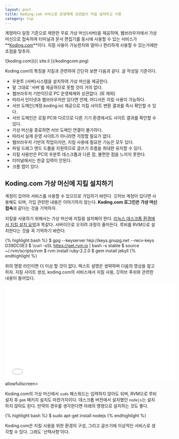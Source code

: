 ```yaml
---
layout: post
title: Koding.com 서비스로 운영체제 상관없이 지킬 설치하고 사용
category: tip
---
```


계정마다 일정 기준으로 제한한 무료 가상 머신(서버)을 제공하며, 웹브라우저에서 가상 머신으로 접속하여 터미널과 문서 편집기를 동시에 사용할 수 있는 서비스가 **[Koding.com](https://koding.com)**이다. 지킬 사용이 가능한지와 얼마나 편리하게 사용할 수 있는가에만 초점을 맞추자.

![koding.com]({{ site.il }}/kodingcom.png)

Koding.com의 특징을 지킬과 관련하여 간단히 보면 다음과 같다. 글 작성일 기준이다.

 - 우분투 (서버)시스템을 설치하여 가상 머신을 제공한다.
 - 말 그대로 '서버'를 제공하므로 못할 것이 거의 없다.
 - 웹브라우저 기반이므로 PC 운영체제와 상관없다. (IE 제외)
 - 따라서 인터넷과 웹브라우저만 있다면 언제, 어디서든 지킬 사용이 가능하다.
 - 서브 도메인(계정.koding.io) 제공으로 지킬 사이트 변환 결과를 즉시 확인할 수 있다.
 - 서브 도메인은 로컬 PC와 다르므로 다른 기기 환경에서도 사이트 결과를 확인할 수 있다.
 - 가상 머신을 종료하면 서브 도메인 연결이 불가하다.
 - 따라서 실제 운영 사이트가 아니라면 걱정할 필요가 없다.
 - 웹브라우저 기반의 작업이지만, 지킬 사용에 필요한 기능은 모두 있다.
 - 파일 드래그 앤드 드롭을 지원하므로 글쓰기 흐름을 최대한 유지할 수 있다.
 - 지킬 사용만은 PC의 우분투 데스크톱과 다른 점, 불편한 점을 느끼지 못한다.
 - 터미널에서는 한글 입력이 안된다.
 - 크롬 앱이 있다.

## Koding.com 가상 머신에 지킬 설치하기

계정이 있어야 서비스를 사용할 수 있으므로 가입하기 바란다. 깃허브 계정이 있다면 사용해도 되며, 가입 관련한 내용은 이야기하지 않는다. **Koding.com 로그인은 가상 머신 접속**과 같다는 것을 기억하자.

지킬을 사용하기 위해서는 가상 머신에 지킬을 설치해야 한다. [리눅스 데스크톱 환경에서 지킬 설치 요약](/install-jekyll/#요약)과 똑같다. 서버이므로 오히려 과정이 줄어든다. 루비를 RVM으로 설치한다는 것을 꼭 기억하기 바란다.

{% highlight bash %}
$ gpg --keyserver hkp://keys.gnupg.net --recv-keys D39DC0E3
$ \curl -sSL https://get.rvm.io | bash -s stable
$ source ~/.rvm/scripts/rvm
$ rvm install ruby-2.2.0
$ gem install jekyll
{% endhighlight %}

위의 명령 라인이면 더 이상 할 것이 없다. 텍스트 설명은 생략하며 다음의 영상을 참고하자. 지킬 사이트 생성, koding.com의 서비스에서 지킬 사용, 깃허브 푸쉬와 관련한 내용이 들어있다.

<div class="video">
<iframe width="560" height="315" src="//www.youtube.com/embed/X96DYQkCcP8" frameborder="0" allowfullscreen></iframe> allowfullscreen></iframe>
</div>

Koding.com의 가상 머신에서 `sudo` 패스워드는 입력하지 않아도 되며, RVM으로 루비 설치 후 `gem` 패키지 설치도 마찬가지이다. 데스크톱 버전에서 설치했던 `nodejs`는 설치하지 않아도 된다. 만약의 경우를 생각한다면 아래의 명령으로 설치하는 것도 좋다.

{% highlight bash %}
$ sudo apt-get install nodejs
{% endhighlight %}

Koding.com은 지킬 사용을 위한 환경의 구성, 그리고 글쓰기에 이상적인 서비스로 생각할 수 있다. 그래도 '선택사항'이다.
